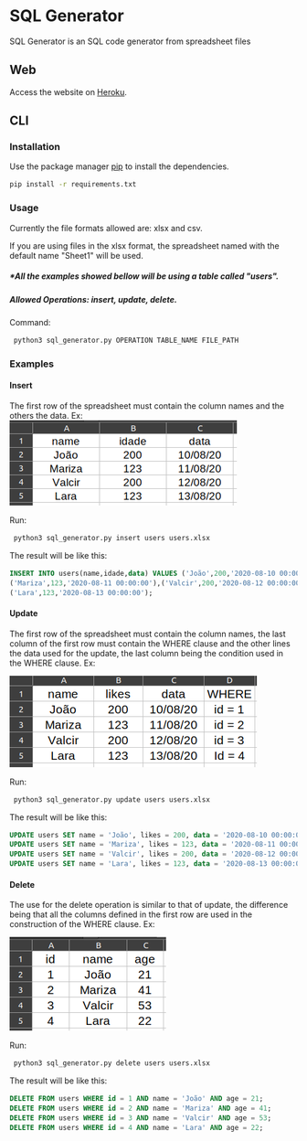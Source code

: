 # SQL Generator

SQL Generator is an SQL code generator from spreadsheet files
## Web
Access the website on [Heroku](https://sqlgenerator.herokuapp.com/).
## CLI
### Installation

Use the package manager [pip](https://pip.pypa.io/en/stable/) to install the dependencies.

```bash
pip install -r requirements.txt 
```

### Usage
Currently the file formats allowed are: xlsx and csv.

If you are using files in the xlsx format, the spreadsheet named with the default name "Sheet1" will be used.

##### *All the examples showed bellow will be using a table called "users".

##### Allowed Operations: insert, update, delete.

Command:
```bash
 python3 sql_generator.py OPERATION TABLE_NAME FILE_PATH
```

###  Examples
#### Insert
The first row of the spreadsheet must contain the column names and the others the data. Ex:
![insert example](https://raw.githubusercontent.com/joao-salomao/SQL-Generator/master/sql_generator/static/images/insert_example.png)

Run:

```bash
 python3 sql_generator.py insert users users.xlsx
```

The result will be like this:
```sql
INSERT INTO users(name,idade,data) VALUES ('João',200,'2020-08-10 00:00:00'),
('Mariza',123,'2020-08-11 00:00:00'),('Valcir',200,'2020-08-12 00:00:00'),
('Lara',123,'2020-08-13 00:00:00');
```

#### Update
The first row of the spreadsheet must contain the column names, the last column of the first row must contain the WHERE clause and the other lines the data used for the update, the last column being the condition used in the WHERE clause. Ex:

![update example](https://raw.githubusercontent.com/joao-salomao/SQL-Generator/master/sql_generator/static/images/update_example.png)

Run:
```bash
 python3 sql_generator.py update users users.xlsx
```

The result will be like this:
```sql
UPDATE users SET name = 'João', likes = 200, data = '2020-08-10 00:00:00' WHERE id = 1;
UPDATE users SET name = 'Mariza', likes = 123, data = '2020-08-11 00:00:00' WHERE id = 2;
UPDATE users SET name = 'Valcir', likes = 200, data = '2020-08-12 00:00:00' WHERE id = 3;
UPDATE users SET name = 'Lara', likes = 123, data = '2020-08-13 00:00:00' WHERE id = 4;
```

#### Delete
The use for the delete operation is similar to that of update, the difference being that all the columns defined in the first row are used in the construction of the WHERE clause. Ex:

![delete example](https://raw.githubusercontent.com/joao-salomao/SQL-Generator/master/sql_generator/static/images/delete_example.png)

Run:

```bash
 python3 sql_generator.py delete users users.xlsx
```
The result will be like this:
```sql
DELETE FROM users WHERE id = 1 AND name = 'João' AND age = 21;
DELETE FROM users WHERE id = 2 AND name = 'Mariza' AND age = 41;
DELETE FROM users WHERE id = 3 AND name = 'Valcir' AND age = 53;
DELETE FROM users WHERE id = 4 AND name = 'Lara' AND age = 22;
```
